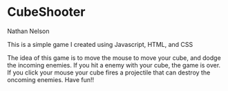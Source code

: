 # CubeShooter
Nathan Nelson

This is a simple game I created using Javascript, HTML, and CSS

The idea of this game is to move the mouse to move your cube, and dodge the incoming enemies. If you hit a enemy with your cube, the game is over. If you click your mouse your cube fires a projectile that can destroy the oncoming enemies. Have fun!!
